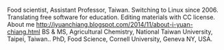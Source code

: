Food scientist, Assistant Professor, Taiwan. 
Switching to Linux since 2006.  
Translating free software for education. 
Editing materials with CC license. 
About me
http://iyuanchiang.blogspot.com/2014/11/about-i-yuan-chiang.html
 BS & MS, Agricultural Chemistry, National Taiwan University, Taipei, Taiwan.. 
PhD, Food Science, Cornell University, Geneva NY, USA.  

